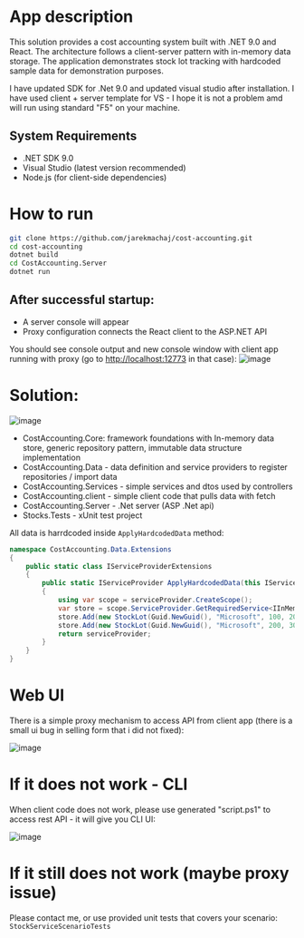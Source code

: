 # App description
This solution provides a cost accounting system built with .NET 9.0 and React. The architecture follows a client-server pattern with in-memory data storage. The application demonstrates stock lot tracking with hardcoded sample data for demonstration purposes.

I have updated SDK for .Net 9.0 and updated visual studio after installation. I have used client + server template for VS - I hope it is not a problem amd will run using standard "F5" on your machine.

## System Requirements
* .NET SDK 9.0
* Visual Studio (latest version recommended)
* Node.js (for client-side dependencies)

# How to run 
```bash
git clone https://github.com/jarekmachaj/cost-accounting.git
cd cost-accounting
dotnet build
cd CostAccounting.Server
dotnet run
```
## After successful startup:
* A server console will appear
* Proxy configuration connects the React client to the ASP.NET API
  
You should see console output and new console window with client app running with proxy (go to [http://localhost:12773](https://localhost:12773/) in that case):
![image](https://github.com/user-attachments/assets/f99a8be1-473b-463b-bb07-2ecfac993879)


# Solution:

![image](https://github.com/user-attachments/assets/6b856822-848b-456a-b924-a7d780ef505c)

* CostAccounting.Core: framework foundations with In-memory data store, generic repository pattern, immutable data structure implementation
* CostAccounting.Data - data definition and service providers to register repositories / import data
* CostAccounting.Services - simple services and dtos used by controllers
* CostAccounting.client -  simple client code that pulls data with fetch
* CostAccounting.Server - .Net server (ASP .Net api)
* Stocks.Tests - xUnit test project


All data is harrdcoded inside `ApplyHardcodedData` method:

```csharp
namespace CostAccounting.Data.Extensions
{
    public static class IServiceProviderExtensions
    {
        public static IServiceProvider ApplyHardcodedData(this IServiceProvider serviceProvider)
        {
            using var scope = serviceProvider.CreateScope();
            var store = scope.ServiceProvider.GetRequiredService<IInMemoryDataStore<StockLot, Guid>>();
            store.Add(new StockLot(Guid.NewGuid(), "Microsoft", 100, 20, new DateTime(2024, 04, 1)));
            store.Add(new StockLot(Guid.NewGuid(), "Microsoft", 200, 30, new DateTime(2024, 04, 2)));
            return serviceProvider;
        }
    }
}
```

# Web UI
There is a simple proxy mechanism to access API from client app (there is a small ui bug in selling form that i did not fixed):

![image](https://github.com/user-attachments/assets/4d1e971b-e2b3-4533-8604-1aadd7531757)


# If it does not work - CLI
When client code does not work, please use generated "script.ps1" to access rest API - it will give you CLI UI:

![image](https://github.com/user-attachments/assets/ca6ee9c9-5629-4e76-abfc-d13c894edd71)

# If it still does not work (maybe proxy issue)
Please contact me, or use provided unit tests that covers your scenario:
`StockServiceScenarioTests`
